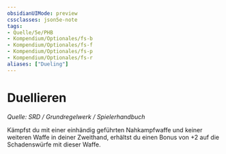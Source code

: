 ```yaml
---
obsidianUIMode: preview
cssclasses: json5e-note
tags:
- Quelle/5e/PHB
- Kompendium/Optionales/fs-b
- Kompendium/Optionales/fs-f
- Kompendium/Optionales/fs-p
- Kompendium/Optionales/fs-r
aliases: ["Dueling"]
---
```

# Duellieren
*Quelle: SRD / Grundregelwerk / Spielerhandbuch*  

Kämpfst du mit einer einhändig geführten Nahkampfwaffe und keiner weiteren Waffe in deiner Zweithand, erhältst du einen Bonus von +2 auf die Schadenswürfe mit dieser Waffe.